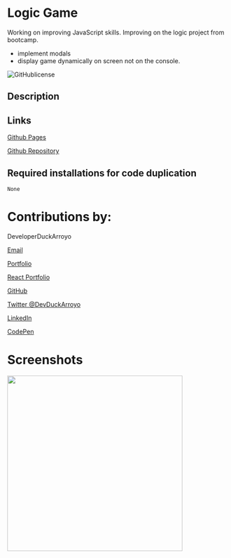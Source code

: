 # Logic Game

Working on improving JavaScript skills.
Improving on the logic project from bootcamp.

- implement modals
- display game dynamically on screen not on the console.

![GitHublicense](https://img.shields.io/npm/l/express?style=for-the-badge)

## Description

## Links

[Github Pages](https://duckarroyo.github.io/logicGame)

[Github Repository](https://github.com/DuckArroyo/logicGame)

## Required installations for code duplication

```
None
```

# Contributions by:

DeveloperDuckArroyo

[Email](mailto:DeveloperDuckArroyo@gmail.com)

[Portfolio](https://duckarroyo.github.io/portfolio/)

[React Portfolio](https://peaceful-journey-85026.herokuapp.com/)

[GitHub](https://github.com/DuckArroyo)

[Twitter @DevDuckArroyo](https://twitter.com/DevDuckArroyo)

[LinkedIn](https://www.linkedin.com/in/duckarroyo)

[CodePen](https://codepen.io/DeveloperDuckArroyo)

# Screenshots

<img src="./.png" style="width: 400px">
